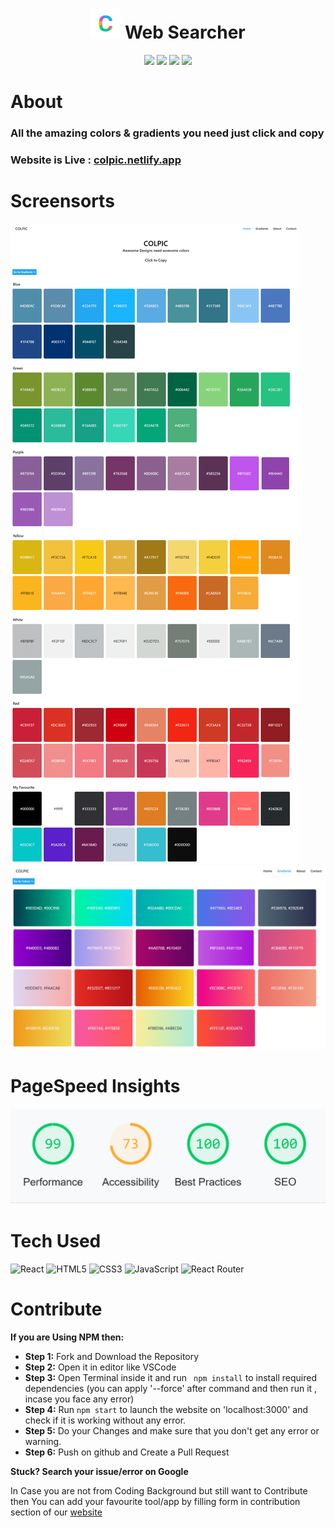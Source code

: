 <div align="center">
 <h1> <img src="./public/favicon/favicon.svg" width="48px"> Web Searcher </h1>
 <img src="https://img.shields.io/github/package-json/v/pushkarydv/colpic?color=g&label=COLPIC">
 <img src="https://img.shields.io/npm/v/npm">
 <img src="https://img.shields.io/website?url=https%3A%2F%2Fcolpic.netlify.app">
 <img src="https://img.shields.io/github/languages/code-size/pushkarydv/colpic?logo=github">
</div>

# About

<h3>All the amazing colors & gradients you need just click and copy</h3>

### Website is Live : [colpic.netlify.app](https://colpic.netlify.app)

# Screensorts

   <img src="https://raw.githubusercontent.com/pushkarydv/images/main/colpic-page1.png">
   <img src="https://raw.githubusercontent.com/pushkarydv/images/main/colpic-page2.png" >

# PageSpeed Insights

<img src="https://raw.githubusercontent.com/pushkarydv/images/main/colpic-insights.png">

# Tech Used

![React](https://img.shields.io/badge/react-%2320232a.svg?style=for-the-badge&logo=react&logoColor=%2361DAFB)
![HTML5](https://img.shields.io/badge/html5-%23E34F26.svg?style=for-the-badge&logo=html5&logoColor=white)
![CSS3](https://img.shields.io/badge/css3-%231572B6.svg?style=for-the-badge&logo=css3&logoColor=white)
![JavaScript](https://img.shields.io/badge/javascript-%23323330.svg?style=for-the-badge&logo=javascript&logoColor=%23F7DF1E)
![React Router](https://img.shields.io/badge/React_Router-CA4245?style=for-the-badge&logo=react-router&logoColor=white)

# Contribute

**If you are Using NPM then:**

- **Step 1:** Fork and Download the Repository
- **Step 2:** Open it in editor like VSCode
- **Step 3:** Open Terminal inside it and run ` npm install` to install required dependencies (you can apply '--force' after command and then run it , incase you face any error)
- **Step 4:** Run `npm start` to launch the website on 'localhost:3000' and check if it is working without any error.
- **Step 5:** Do your Changes and make sure that you don't get any error or warning.
- **Step 6:** Push on github and Create a Pull Request

**Stuck? Search your issue/error on Google**

In Case you are not from Coding Background but still want to Contribute then You can add your favourite tool/app by filling form in contribution section of our [website](https://colpic.netlify.app)

